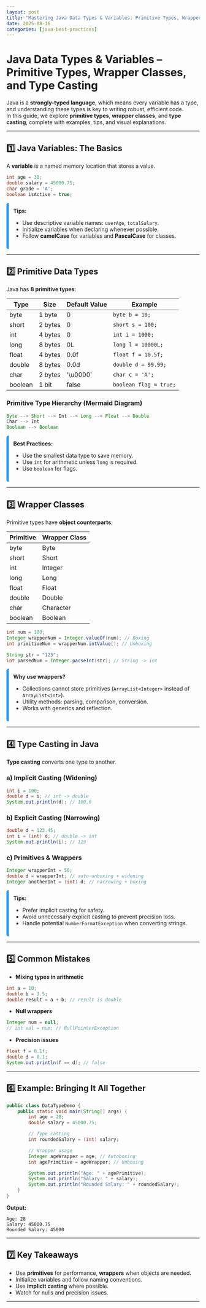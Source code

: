 ```yaml
---
layout: post
title: "Mastering Java Data Types & Variables: Primitive Types, Wrappers, and Type Casting"
date: 2025-08-16
categories: [java-best-practices]
---
```


# Java Data Types & Variables – Primitive Types, Wrapper Classes, and Type Casting

Java is a **strongly-typed language**, which means every variable has a type, and understanding these types is key to writing robust, efficient code.  
In this guide, we explore **primitive types**, **wrapper classes**, and **type casting**, complete with examples, tips, and visual explanations.

---

## 1️⃣ Java Variables: The Basics

A **variable** is a named memory location that stores a value.

```java
int age = 30;          
double salary = 45000.75; 
char grade = 'A';      
boolean isActive = true; 
````

<div class="tip">
 <strong>Tips:</strong>
<ul>
<li>Use descriptive variable names: <code>userAge</code>, <code>totalSalary</code>.</li>
<li>Initialize variables when declaring whenever possible.</li>
<li>Follow <strong>camelCase</strong> for variables and <strong>PascalCase</strong> for classes.</li>
</ul>
</div>

---

## 2️⃣ Primitive Data Types

Java has **8 primitive types**:

| Type    | Size    | Default Value | Example                |
| ------- | ------- | ------------- | ---------------------- |
| byte    | 1 byte  | 0             | `byte b = 10;`         |
| short   | 2 bytes | 0             | `short s = 100;`       |
| int     | 4 bytes | 0             | `int i = 1000;`        |
| long    | 8 bytes | 0L            | `long l = 10000L;`     |
| float   | 4 bytes | 0.0f          | `float f = 10.5f;`     |
| double  | 8 bytes | 0.0d          | `double d = 99.99;`    |
| char    | 2 bytes | '\u0000'      | `char c = 'A';`        |
| boolean | 1 bit   | false         | `boolean flag = true;` |

### Primitive Type Hierarchy (Mermaid Diagram)

```java
Byte --> Short --> Int --> Long --> Float --> Double
Char --> Int
Boolean --> Boolean
```

<div class="tip">
<strong>Best Practices:</strong>
<ul>
<li>Use the smallest data type to save memory.</li>
<li>Use <code>int</code> for arithmetic unless <code>long</code> is required.</li>
<li>Use <code>boolean</code> for flags.</li>
</ul>
</div>

---

## 3️⃣ Wrapper Classes

Primitive types have **object counterparts**:

| Primitive | Wrapper Class |
| --------- | ------------- |
| byte      | Byte          |
| short     | Short         |
| int       | Integer       |
| long      | Long          |
| float     | Float         |
| double    | Double        |
| char      | Character     |
| boolean   | Boolean       |

```java
int num = 100;
Integer wrapperNum = Integer.valueOf(num); // Boxing
int primitiveNum = wrapperNum.intValue(); // Unboxing

String str = "123";
int parsedNum = Integer.parseInt(str); // String -> int
```

<div class="tip">
 <strong>Why use wrappers?</strong>
<ul>
<li>Collections cannot store primitives (<code>ArrayList&lt;Integer&gt;</code> instead of <code>ArrayList&lt;int&gt;</code>).</li>
<li>Utility methods: parsing, comparison, conversion.</li>
<li>Works with generics and reflection.</li>
</ul>
</div>

---

## 4️⃣ Type Casting in Java

**Type casting** converts one type to another.

### a) Implicit Casting (Widening)

```java
int i = 100;
double d = i; // int -> double
System.out.println(d); // 100.0
```

### b) Explicit Casting (Narrowing)

```java
double d = 123.45;
int i = (int) d; // double -> int
System.out.println(i); // 123
```

### c) Primitives & Wrappers

```java
Integer wrapperInt = 50;
double d = wrapperInt; // auto-unboxing + widening
Integer anotherInt = (int) d; // narrowing + boxing
```

<div class="tip">
 <strong>Tips:</strong>
<ul>
<li>Prefer implicit casting for safety.</li>
<li>Avoid unnecessary explicit casting to prevent precision loss.</li>
<li>Handle potential <code>NumberFormatException</code> when converting strings.</li>
</ul>
</div>

---

## 5️⃣ Common Mistakes

* **Mixing types in arithmetic**

```java
int a = 10;
double b = 3.5;
double result = a + b; // result is double
```

* **Null wrappers**

```java
Integer num = null;
// int val = num; // NullPointerException
```

* **Precision issues**

```java
float f = 0.1f;
double d = 0.1;
System.out.println(f == d); // false
```

---

## 6️⃣ Example: Bringing It All Together

```java
public class DataTypeDemo {
    public static void main(String[] args) {
        int age = 28;
        double salary = 45000.75;

        // Type casting
        int roundedSalary = (int) salary;

        // Wrapper usage
        Integer ageWrapper = age; // Autoboxing
        int agePrimitive = ageWrapper; // Unboxing

        System.out.println("Age: " + agePrimitive);
        System.out.println("Salary: " + salary);
        System.out.println("Rounded Salary: " + roundedSalary);
    }
}
```

**Output:**

```
Age: 28
Salary: 45000.75
Rounded Salary: 45000
```

---

## 7️⃣ Key Takeaways

- Use **primitives** for performance, **wrappers** when objects are needed.
- Initialize variables and follow naming conventions. 
- Use **implicit casting** where possible. 
- Watch for nulls and precision issues.

---

<style>
.tip {
  border-left: 6px solid #2196F3;
  padding: 12px;
  margin: 12px 0;
  border-radius: 5px;
}
</style>
